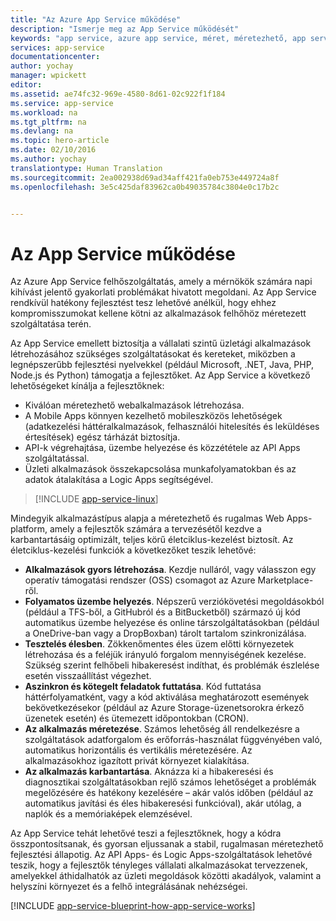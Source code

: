 ```yaml
---
title: "Az Azure App Service működése"
description: "Ismerje meg az App Service működését"
keywords: "app service, azure app service, méret, méretezhető, app service-csomag, app service ára"
services: app-service
documentationcenter: 
author: yochay
manager: wpickett
editor: 
ms.assetid: ae74fc32-969e-4580-8d61-02c922f1f184
ms.service: app-service
ms.workload: na
ms.tgt_pltfrm: na
ms.devlang: na
ms.topic: hero-article
ms.date: 02/10/2016
ms.author: yochay
translationtype: Human Translation
ms.sourcegitcommit: 2ea002938d69ad34aff421fa0eb753e449724a8f
ms.openlocfilehash: 3e5c425daf83962ca0b49035784c3804e0c17b2c


---
```

# <a name="how-app-service-works"></a>Az App Service működése
Az Azure App Service felhőszolgáltatás, amely a mérnökök számára napi kihívást jelentő gyakorlati problémákat hivatott megoldani.
Az App Service rendkívül hatékony fejlesztést tesz lehetővé anélkül, hogy ehhez kompromisszumokat kellene kötni az alkalmazások felhőhöz méretezett szolgáltatása terén.

Az App Service emellett biztosítja a vállalati szintű üzletági alkalmazások létrehozásához szükséges szolgáltatásokat és kereteket, miközben a legnépszerűbb fejlesztési nyelvekkel (például Microsoft, .NET, Java, PHP, Node.js és Python) támogatja a fejlesztőket.
Az App Service a következő lehetőségeket kínálja a fejlesztőknek:

* Kiválóan méretezhető webalkalmazások létrehozása.
* A Mobile Apps könnyen kezelhető mobileszközös lehetőségek (adatkezelési háttéralkalmazások, felhasználói hitelesítés és leküldéses értesítések) egész tárházát biztosítja.
* API-k végrehajtása, üzembe helyezése és közzététele az API Apps szolgáltatással.
* Üzleti alkalmazások összekapcsolása munkafolyamatokban és az adatok átalakítása a Logic Apps segítségével.

> [!INCLUDE [app-service-linux](../../includes/app-service-linux.md)]
> 
> 

Mindegyik alkalmazástípus alapja a méretezhető és rugalmas Web Apps-platform, amely a fejlesztők számára a tervezésétől kezdve a karbantartásáig optimizált, teljes körű életciklus-kezelést biztosít. Az életciklus-kezelési funkciók a következőket teszik lehetővé:

* **Alkalmazások gyors létrehozása**. Kezdje nulláról, vagy válasszon egy operatív támogatási rendszer (OSS) csomagot az Azure Marketplace-ről.
* **Folyamatos üzembe helyezés**. Népszerű verziókövetési megoldásokból (például a TFS-ből, a GitHubról és a BitBucketből) származó új kód automatikus üzembe helyezése és online társzolgáltatásokban (például a OneDrive-ban vagy a DropBoxban) tárolt tartalom szinkronizálása.
* **Tesztelés élesben**. Zökkenőmentes éles üzem előtti környezetek létrehozása és a feléjük irányuló forgalom mennyiségének kezelése. Szükség szerint felhőbeli hibakeresést indíthat, és problémák észlelése esetén visszaállítást végezhet.
* **Aszinkron és kötegelt feladatok futtatása**. Kód futtatása háttérfolyamatként, vagy a kód aktiválása meghatározott események bekövetkezésekor (például az Azure Storage-üzenetsorokra érkező üzenetek esetén) és ütemezett időpontokban (CRON).
* **Az alkalmazás méretezése**. Számos lehetőség áll rendelkezésre a szolgáltatások adatforgalom és erőforrás-használat függvényében való, automatikus horizontális és vertikális méretezésére. Az alkalmazásokhoz igazított privát környezet kialakítása.   
* **Az alkalmazás karbantartása**. Aknázza ki a hibakeresési és diagnosztikai szolgáltatásokban rejlő számos lehetőséget a problémák megelőzésére és hatékony kezelésére – akár valós időben (például az automatikus javítási és éles hibakeresési funkcióval), akár utólag, a naplók és a memóriaképek elemzésével.

Az App Service tehát lehetővé teszi a fejlesztőknek, hogy a kódra összpontosítsanak, és gyorsan eljussanak a stabil, rugalmasan méretezhető fejlesztési állapotig. Az API Apps- és Logic Apps-szolgáltatások lehetővé teszik, hogy a fejlesztők tényleges vállalati alkalmazásokat tervezzenek, amelyekkel áthidalhatók az üzleti megoldások közötti akadályok, valamint a helyszíni környezet és a felhő integrálásának nehézségei.  

[!INCLUDE [app-service-blueprint-how-app-service-works](../../includes/app-service-blueprint-how-app-service-works.md)]




<!--HONumber=Nov16_HO2-->


